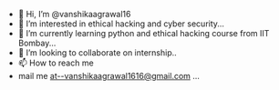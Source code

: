 - 👋 Hi, I’m @vanshikaagrawal16
- 👀 I’m interested in ethical hacking and cyber security...
- 🌱 I’m currently learning python and ethical hacking course from IIT Bombay...
- 💞️ I’m looking to collaborate on internship..
- 📫 How to reach me 
- mail me at--vanshikaagrawal1616@gmail.com ...

<!---
vanshikaagrawal16/vanshikaagrawal16 is a ✨ special ✨ repository because its `README.md` (this file) appears on your GitHub profile.
You can click the Preview link to take a look at your changes.
--->
